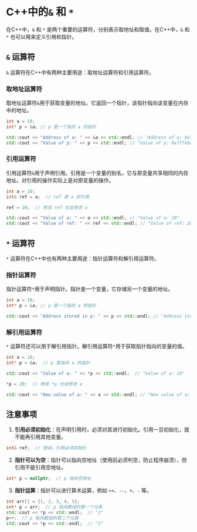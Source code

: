 # **C++中的`&` 和 `*`**

在C++中，`&` 和 `*` 是两个重要的运算符，分别表示取地址和取值。在C++中，`&` 和 `*` 也可以用来定义引用和指针。

## `&` 运算符

`&` 运算符在C++中有两种主要用途：取地址运算符和引用运算符。

### 取地址运算符

取地址运算符`&`用于获取变量的地址。它返回一个指针，该指针指向该变量在内存中的地址。

```cpp
int a = 10;
int* p = &a; // p 是一个指向 a 的指针

std::cout << "Address of a: " << &a << std::endl; // "Address of a: 0x7ffebc1b1bfc"
std::cout << "Value of p: " << p << std::endl; // "Value of p: 0x7ffebc1b1bfc"
```

### 引用运算符

引用运算符`&`用于声明引用。引用是一个变量的别名，它与原变量共享相同的内存地址。对引用的操作实际上是对原变量的操作。

```cpp
int a = 10;
int& ref = a;  // ref 是 a 的引用

ref = 20;  // 修改 ref 也会修改 a

std::cout << "Value of a: " << a << std::endl; // "Value of a: 20"
std::cout << "Value of ref: " << ref << std::endl; // "Value of ref: 20"
```

## `*` 运算符

`*` 运算符在C++中也有两种主要用途：指针运算符和解引用运算符。

### 指针运算符

指针运算符`*`用于声明指针。指针是一个变量，它存储另一个变量的地址。

```cpp
int a = 10;
int* p = &a; // p 是一个指向 a 的指针

std::cout << "Address stored in p: " << p << std::endl; // "Address stored in p: 0x7ffebc1b1bfc"
```

### 解引用运算符

`*` 运算符还可以用于解引用指针。解引用运算符`*`用于获取指针指向的变量的值。

```cpp
int a = 10;
int* p = &a;  // p 是指向 a 的指针

std::cout << "Value of a: " << *p << std::endl;  // "Value of a: 10"

*p = 20;  // 修改 *p 也会修改 a

std::cout << "New value of a: " << a << std::endl; // "New value of a: 20"
```

## 注意事项

1. **引用必须初始化**：在声明引用时，必须对其进行初始化。引用一旦初始化，就不能再引用其他变量。
```cpp
int& ref;  // 错误，引用必须初始化
```
2. **指针可以为空**：指针可以指向空地址（使用前必须判空，防止程序崩溃），但引用不能引用空地址。
```cpp
int* p = nullptr;  // p 指向空地址
```
3. **指针运算**：指针可以进行算术运算，例如 `++`、`--`、`+`、`-` 等。
```cpp
int arr[] = {1, 2, 3, 4, 5};
int* p = arr;  // p 指向数组的第一个元素
std::cout << *p << std::endl;  // "1"
p++;  // p 指向数组的第二个元素
std::cout << *p << std::endl;  // "2"
```
